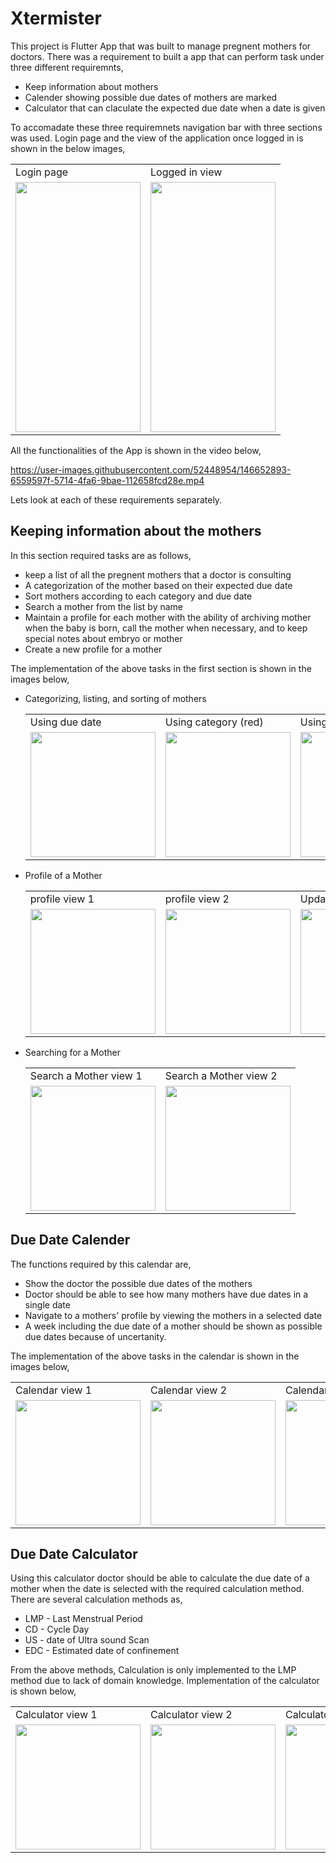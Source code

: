 # Xtermister

This project is Flutter App that was built to manage pregnent mothers for doctors. There was a requirement to built a app that can perform task under three different requiremnts,
* Keep information about mothers
* Calender showing possible due dates of mothers are marked
* Calculator that can claculate the expected due date when a date is given

To accomadate these three requiremnets navigation bar with three sections was used. Login page and the view of the application once logged in is shown in the below images,

  <table align>
    <tr>
      <td>Login page</td>
       <td>Logged in view</td>
    </tr>
    <tr>
      <td><image src = https://github.com/vihan125/Xtermister/blob/main/Demonstration/Images/log%20in.jpeg width="200" height="400"></td>
      <td><image src = https://github.com/vihan125/Xtermister/blob/main/Demonstration/Images/list.png width="200" height = "400"></td>
    </tr>
   </table>

All the functionalities of the App is shown in the video below,
 
https://user-images.githubusercontent.com/52448954/146652893-6559597f-5714-4fa6-9bae-112658fcd28e.mp4

Lets look at each of these requirements separately.

## Keeping information about the mothers

In this section required tasks are as follows,
* keep a list of all the pregnent mothers that a doctor is consulting
* A categorization of the mother based on their expected  due date
* Sort mothers according to each category and due date
* Search a mother from the list by name
* Maintain a profile for each mother with the ability of archiving mother when the baby is born, call the mother when necessary, and to keep special notes about embryo or mother
* Create a new profile for a mother

The implementation of the above tasks in the first section is shown in the images below,

* Categorizing, listing, and sorting of mothers
  <table>
    <tr>
      <td>Using due date</td>
      <td>Using category (red)</td>
      <td>Using category (orange)</td>
      <td>Using category (blue)</td>
    </tr>
    <tr>
      <td><image src = https://github.com/vihan125/Xtermister/blob/main/Demonstration/Images/list_sort.png width="200"></td>
      <td><image src = https://github.com/vihan125/Xtermister/blob/main/Demonstration/Images/red.png width="200"></td>
      <td><image src = https://github.com/vihan125/Xtermister/blob/main/Demonstration/Images/orange.png width="200"></td>
      <td><image src = https://github.com/vihan125/Xtermister/blob/main/Demonstration/Images/blue.png width="200"></td>
    </center>
   </table>

* Profile of a Mother
  <table>
    <tr>
      <td>profile view 1</td>
      <td>profile view 2</td>
      <td>Update profile</td>
      <td>Update confirmation</td>
    </tr>
    <tr>
      <td><image src = https://github.com/vihan125/Xtermister/blob/main/Demonstration/Images/patient_view.png width="200"></td>
      <td><image src = https://github.com/vihan125/Xtermister/blob/main/Demonstration/Images/patient_view_3.png width="200"></td>
      <td><image src = https://github.com/vihan125/Xtermister/blob/main/Demonstration/Images/update_patient.png width="200"></td>
      <td><image src = https://github.com/vihan125/Xtermister/blob/main/Demonstration/Images/update_patient_2.png width="200"></td>
    </center>
   </table>
   
* Searching for a Mother
   <table>
    <tr>
      <td>Search a Mother view 1</td>
      <td>Search a Mother view 2</td>
    </tr>
    <tr>
      <td><image src = https://github.com/vihan125/Xtermister/blob/main/Demonstration/Images/search_patient.png width="200"></td>
      <td><image src = https://github.com/vihan125/Xtermister/blob/main/Demonstration/Images/search_patient_2.png width="200"></td>
    </center>
   </table>
   
## Due Date Calender

The functions required by this calendar are,
* Show the doctor the possible due dates of the mothers
* Doctor should be able to see how many mothers have due dates in a single date
* Navigate to a mothers' profile by viewing the mothers in a selected date
* A week including the due date of a mother should be shown as possible due dates because of uncertanity.

The implementation of the above tasks in the calendar is shown in the images below,

   <table>
    <tr>
      <td>Calendar view 1</td>
      <td>Calendar view 2</td>
      <td>Calendar view 3</td>
    </tr>
    <tr>
      <td><image src = https://github.com/vihan125/Xtermister/blob/main/Demonstration/Images/calender_1.png width="200"></td>
      <td><image src = https://github.com/vihan125/Xtermister/blob/main/Demonstration/Images/calender_2.png width="200"></td>
      <td><image src = https://github.com/vihan125/Xtermister/blob/main/Demonstration/Images/calender_3.png width="200"></td>
    </center>
   </table>

## Due Date Calculator

Using this calculator doctor should be able to calculate the due date of a mother when the date is selected with the required calculation method. There are several calculation methods as,
* LMP - Last Menstrual Period
* CD - Cycle Day
* US - date of Ultra sound Scan
* EDC - Estimated date of confinement

From the above methods, Calculation is only implemented to the LMP method due to lack of domain knowledge. Implementation of the calculator is shown below,

   <table>
    <tr>
      <td>Calculator view 1</td>
      <td>Calculator view 2</td>
      <td>Calculator view 2</td>
    </tr>
    <tr>
      <td><image src = https://github.com/vihan125/Xtermister/blob/main/Demonstration/Images/calculator_1.png width="200"></td>
      <td><image src = https://github.com/vihan125/Xtermister/blob/main/Demonstration/Images/calculator_2.png width="200"></td>
      <td><image src = https://github.com/vihan125/Xtermister/blob/main/Demonstration/Images/calculator_3.png width="200"></td>
    </center>
   </table>
 
